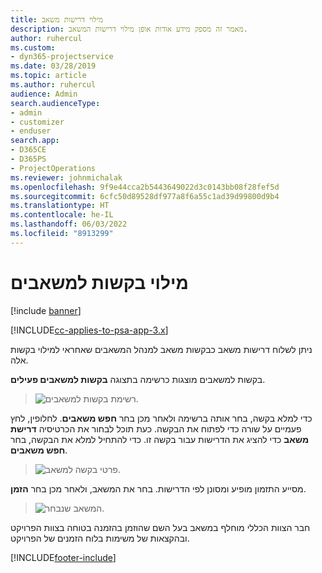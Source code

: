 ```yaml
---
title: מילוי דרישות משאב
description: מאמר זה מספק מידע אודות אופן מילוי דרישות המשאב.
author: ruhercul
ms.custom:
- dyn365-projectservice
ms.date: 03/28/2019
ms.topic: article
ms.author: ruhercul
audience: Admin
search.audienceType:
- admin
- customizer
- enduser
search.app:
- D365CE
- D365PS
- ProjectOperations
ms.reviewer: johnmichalak
ms.openlocfilehash: 9f9e44cca2b5443649022d3c0143bb08f28fef5d
ms.sourcegitcommit: 6cfc50d89528df977a8f6a55c1ad39d99800d9b4
ms.translationtype: HT
ms.contentlocale: he-IL
ms.lasthandoff: 06/03/2022
ms.locfileid: "8913299"
---
```

# <a name="fulfilling-resource-requests"></a>מילוי בקשות למשאבים

[!include [banner](../includes/psa-now-project-operations.md)]

[!INCLUDE[cc-applies-to-psa-app-3.x](../includes/cc-applies-to-psa-app-3x.md)]

ניתן לשלוח דרישות משאב כבקשות משאב למנהל המשאבים שאחראי למילוי בקשות אלה.

בקשות למשאבים מוצגות כרשימה בתצוגה **בקשות למשאבים פעילים**.

> ![רשימת בקשות למשאבים.](media/Resource-Management-image59.png)

כדי למלא בקשה, בחר אותה ברשימה ולאחר מכן בחר **חפש משאבים**. לחלופין, לחץ פעמיים על שורה כדי לפתוח את הבקשה. כעת תוכל לבחור את הכרטיסיה **דרישת משאב** כדי להציג את הדרישות עבור בקשה זו. כדי להתחיל למלא את הבקשה, בחר **חפש משאבים**.

> ![פרטי בקשה למשאב.](media/Resource-Management-image60.png)

מסייע התזמון מופיע ומסונן לפי הדרישות. בחר את המשאב, ולאחר מכן בחר **הזמן**.

> ![המשאב שנבחר.](media/Resource-Management-image61.png)

חבר הצוות הכללי מוחלף במשאב בעל השם שהוזמן בהזמנה בטוחה בצוות הפרויקט ובהקצאות של משימות בלוח הזמנים של הפרויקט.


[!INCLUDE[footer-include](../includes/footer-banner.md)]
